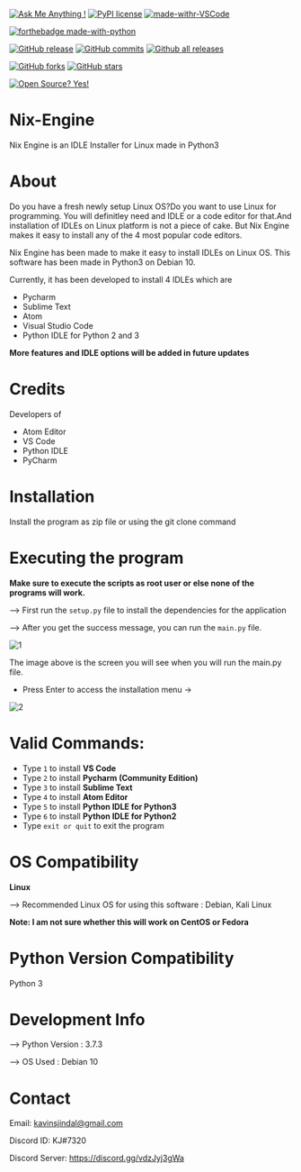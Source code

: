 [![Ask Me Anything !](https://img.shields.io/badge/Ask%20me-anything-1abc9c.svg)](https://GitHub.com/Naereen/ama)
[![PyPI license](https://img.shields.io/pypi/l/ansicolortags.svg)](https://pypi.python.org/pypi/ansicolortags/)
[![made-withr-VSCode](https://img.shields.io/badge/Made%20for-VSCode-1f425f.svg)](https://code.visualstudio.com/)

[![forthebadge made-with-python](http://ForTheBadge.com/images/badges/made-with-python.svg)](https://www.python.org/)

[![GitHub release](https://img.shields.io/github/release/Naereen/StrapDown.js.svg)](https://GitHub.com/kavinjindal/Nix-Engine/releases/)
[![GitHub commits](https://img.shields.io/github/commits-since/Naereen/StrapDown.js/v1.0.0.svg)](https://GitHub.com/kavinjindal/Nix-Engine/commit/)
[![Github all releases](https://img.shields.io/github/downloads/Naereen/StrapDown.js/total.svg)](https://GitHub.com/kavinjindal/Nix-Engine/releases/)

[![GitHub forks](https://img.shields.io/github/forks/Naereen/StrapDown.js.svg?style=social&label=Fork&maxAge=2592000)](https://GitHub.com/kavinjindal/Nix-Engine/network/)
[![GitHub stars](https://img.shields.io/github/stars/Naereen/StrapDown.js.svg?style=social&label=Star&maxAge=2592000)](https://GitHub.com/kavinjindal/Nix-Engine/stargazers/)

[![Open Source? Yes!](https://badgen.net/badge/Open%20Source%20%3F/Yes%21/blue?icon=github)](https://github.com/Naereen/badges/)




# Nix-Engine
Nix Engine is an IDLE Installer for Linux made in Python3

# About

Do you have a fresh newly setup Linux OS?Do you want to use Linux for programming. You will definitley need and IDLE or a code editor for that.And installation of IDLEs on Linux platform is not a piece of cake. But Nix Engine makes it easy to install any of the 4 most popular code editors. 

Nix Engine has been made to make it easy to install IDLEs on Linux OS. This software has been made in Python3 on Debian 10. 

Currently, it has been developed to install 4 IDLEs which are

* Pycharm
* Sublime Text
* Atom
* Visual Studio Code
* Python IDLE for Python 2 and 3

**More features and IDLE options will be added in future updates**

# Credits

Developers of 
* Atom Editor
* VS Code
* Python IDLE
* PyCharm

# Installation

Install the program as zip file or using the git clone command

# Executing the program

**Make sure to execute the scripts as root user or else none of the programs will work.**

--> First run the `setup.py` file to install the dependencies for the application

--> After you get the success message, you can run the `main.py` file.

![1](https://user-images.githubusercontent.com/68228966/113501814-a648c100-9545-11eb-8446-5a060708353e.PNG)

The image above is the screen you will see when you will run the main.py file.

* Press Enter to access the installation menu ->

![2](https://user-images.githubusercontent.com/68228966/113501839-c9737080-9545-11eb-8f2b-293a3a855046.PNG)

# Valid Commands:

* Type `1` to install **VS Code**
* Type `2` to install **Pycharm (Community Edition)**
* Type `3` to install **Sublime Text**
* Type `4` to install **Atom Editor**
* Type `5` to install **Python IDLE for Python3**
* Type `6` to install **Python IDLE for Python2**
* Type `exit or quit` to exit the program

# OS Compatibility

**Linux**

--> Recommended Linux OS for using this software : Debian, Kali Linux

**Note: I am not sure whether this will work on CentOS or Fedora**

# Python Version Compatibility

Python 3

# Development Info

--> Python Version : 3.7.3

--> OS Used : Debian 10

# Contact

Email: kavinsjindal@gmail.com

Discord ID: KJ#7320

Discord Server: https://discord.gg/vdzJyj3gWa












